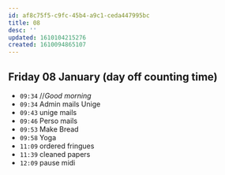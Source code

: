 ```yaml
---
id: af8c75f5-c9fc-45b4-a9c1-ceda447995bc
title: 08
desc: ''
updated: 1610104215276
created: 1610094865107
---
```


## Friday 08 January (day off counting time)

- `09:34` //_Good morning_
- `09:34` Admin mails Unige
- `09:43` unige mails
- `09:46` Perso mails
- `09:53` Make Bread
- `09:58` Yoga
- `11:09` ordered fringues
- `11:39` cleaned papers
- `12:09` pause midi    





